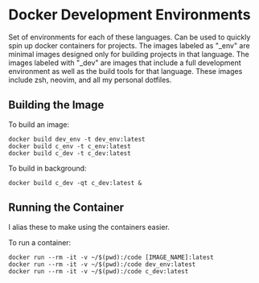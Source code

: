 # Docker Development Environments

Set of environments for each of these languages. Can be used to quickly spin up docker containers for projects. The images labeled as "\_env" are minimal images designed only for building projects in that language. The images labeled with "\_dev" are images that include a full development environment as well as the build tools for that language. These images include zsh, neovim, and all my personal dotfiles.

## Building the Image
To build an image:
```
docker build dev_env -t dev_env:latest
docker build c_env -t c_env:latest
docker build c_dev -t c_dev:latest
```

To build in background:
```
docker build c_dev -qt c_dev:latest &
```

## Running the Container
I alias these to make using the containers easier.

To run a container:
```
docker run --rm -it -v ~/$(pwd):/code [IMAGE_NAME]:latest
docker run --rm -it -v ~/$(pwd):/code dev_env:latest
docker run --rm -it -v ~/$(pwd):/code c_dev:latest
```
